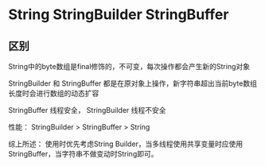 # String StringBuilder StringBuffer

## 区别

String中的byte数组是final修饰的，不可变，每次操作都会产生新的String对象

StringBuilder 和 StringBuffer 都是在原对象上操作，新字符串超出当前byte数组长度时会进行数组的动态扩容

StringBuffer 线程安全， StringBuilder 线程不安全

性能： StringBuilder > StringBuffer > String

综上所述：
    使用时优先考虑String Builder，当多线程使用共享变量时应使用StringBuffer，当字符串不做变动时String即可。